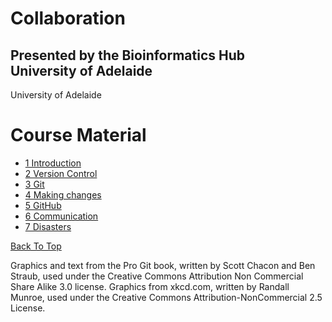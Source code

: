 # Collaboration

## Presented by the Bioinformatics Hub <br> University of Adelaide

University of Adelaide

# Course Material

- [1 Introduction](notes/introduction)
- [2 Version Control](notes/version_control)
- [3 Git](notes/git)
- [4 Making changes](notes/changes)
- [5 GitHub](notes/github)
- [6 Communication](notes/communication)
- [7 Disasters](notes/disasters)


[Back To Top](#collaboration)

Graphics and text from the Pro Git book, written by Scott Chacon and Ben Straub, used under the Creative Commons Attribution Non Commercial Share Alike 3.0 license.
Graphics from xkcd.com, written by Randall Munroe, used under the Creative Commons Attribution-NonCommercial 2.5 License. 
